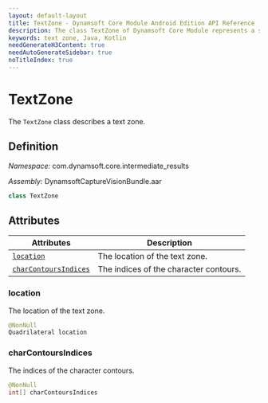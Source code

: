 ```yaml
---
layout: default-layout
title: TextZone - Dynamsoft Core Module Android Edition API Reference
description: The class TextZone of Dynamsoft Core Module represents a single text zone.
keywords: text zone, Java, Kotlin
needGenerateH3Content: true
needAutoGenerateSidebar: true
noTitleIndex: true
---
```


# TextZone

The `TextZone` class describes a text zone.

## Definition

*Namespace:* com.dynamsoft.core.intermediate_results

*Assembly:* DynamsoftCaptureVisionBundle.aar

```java
class TextZone
```

## Attributes

| Attributes | Description |
| ---------- | ----------- |
| [`location`](#location) | The location of the text zone. |
| [`charContoursIndices`](#charcontoursindices) | The indices of the character contours. |

### location

The location of the text zone.

```java
@NonNull
Quadrilateral location
```

### charContoursIndices

The indices of the character contours.

```java
@NonNull
int[] charContoursIndices
```
